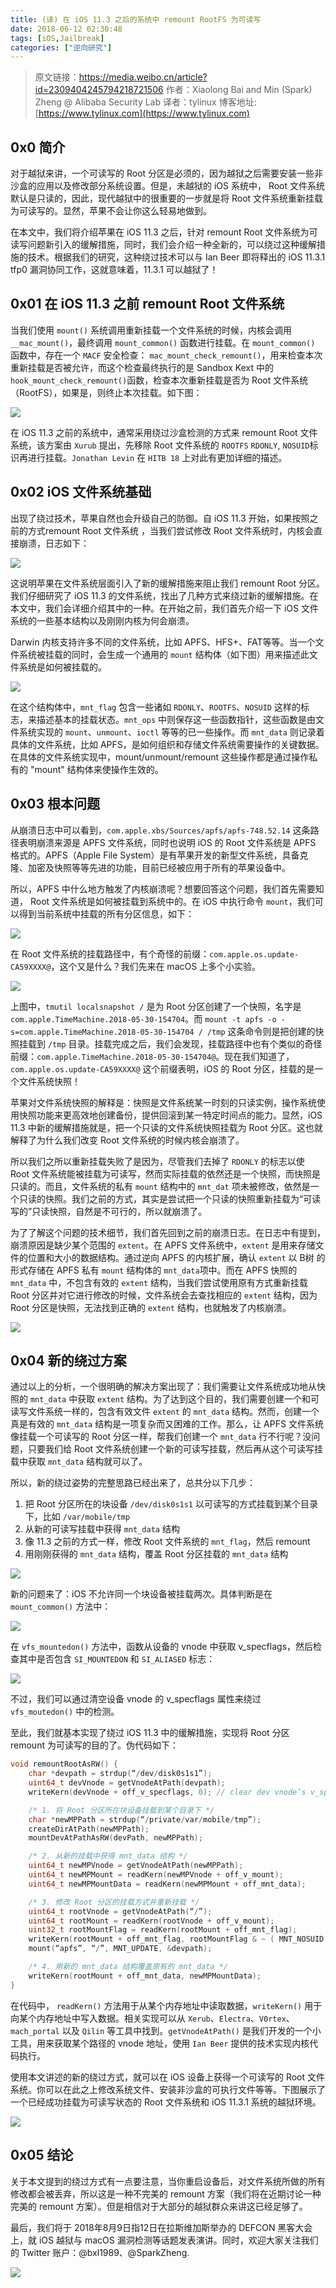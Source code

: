 ```yaml
---
title: (译) 在 iOS 11.3 之后的系统中 remount RootFS 为可读写
date: 2018-06-12 02:30:48
tags: [iOS,Jailbreak]
categories: ["逆向研究"]
---
```


> 原文链接：https://media.weibo.cn/article?id=2309404245794218721506
> 作者：Xiaolong Bai and Min (Spark) Zheng @ Alibaba Security Lab
> 译者：tylinux
> 博客地址: [https://www.tylinux.com](https://www.tylinux.com)

<!--more-->

## 0x0 简介
对于越狱来讲，一个可读写的 Root 分区是必须的，因为越狱之后需要安装一些非沙盒的应用以及修改部分系统设置。但是，未越狱的 iOS 系统中， Root 文件系统默认是只读的，因此，现代越狱中的很重要的一步就是将 Root 文件系统重新挂载为可读写的。显然，苹果不会让你这么轻易地做到。

在本文中，我们将介绍苹果在 iOS 11.3 之后，针对 remount Root 文件系统为可读写问题新引入的缓解措施，同时，我们会介绍一种全新的，可以绕过这种缓解措施的技术。根据我们的研究，这种绕过技术可以与 Ian Beer 即将释出的 iOS 11.3.1 tfp0 漏洞协同工作，这就意味着，11.3.1 可以越狱了！

## 0x01 在 iOS 11.3 之前 remount Root 文件系统
当我们使用 `mount()` 系统调用重新挂载一个文件系统的时候，内核会调用 `__mac_mount()`，最终调用 `mount_common()` 函数进行挂载。在 `mount_common()` 函数中，存在一个 `MACF` 安全检查： `mac_mount_check_remount()`，用来检查本次重新挂载是否被允许，而这个检查最终执行的是 Sandbox Kext 中的 `hook_mount_check_remount()`函数，检查本次重新挂载是否为 Root 文件系统（RootFS），如果是，则终止本次挂载。如下图：

![](https://i.loli.net/2018/06/12/5b1ebf3c7e148.jpg)

在 iOS 11.3 之前的系统中，通常采用绕过沙盒检测的方式来 remount Root 文件系统，该方案由 `Xurub` 提出，先移除 Root 文件系统的 `ROOTFS` `RDONLY`, `NOSUID`标识再进行挂载。`Jonathan Levin` 在 `HITB 18` 上对此有更加详细的描述。

## 0x02 iOS 文件系统基础

出现了绕过技术，苹果自然也会升级自己的防御。自 iOS 11.3 开始，如果按照之前的方式remount Root 文件系统 ，当我们尝试修改 Root 文件系统时，内核会直接崩溃，日志如下：

![](https://i.loli.net/2018/06/12/5b1ebf3c94ca2.jpg)

这说明苹果在文件系统层面引入了新的缓解措施来阻止我们 remount Root 分区。我们仔细研究了 iOS 11.3 的文件系统，找出了几种方式来绕过新的缓解措施。在本文中，我们会详细介绍其中的一种。在开始之前，我们首先介绍一下 iOS 文件系统的一些基本结构以及刚刚内核为何会崩溃。

Darwin 内核支持许多不同的文件系统，比如 APFS、HFS+、FAT等等。当一个文件系统被挂载的同时，会生成一个通用的 `mount` 结构体（如下图）用来描述此文件系统是如何被挂载的。

![](https://i.loli.net/2018/06/12/5b1ebf3c9cc06.jpg)

在这个结构体中，`mnt_flag` 包含一些诸如 `RDONLY`、`ROOTFS`、`NOSUID` 这样的标志，来描述基本的挂载状态。`mnt_ops` 中则保存这一些函数指针，这些函数是由文件系统实现的 `mount`、`unmount`、`ioctl` 等等的已一些操作。而 `mnt_data` 则记录着具体的文件系统，比如 APFS，是如何组织和存储文件系统需要操作的关键数据。在具体的文件系统实现中，mount/unmount/remount 这些操作都是通过操作私有的 "mount" 结构体来使操作生效的。

## 0x03  根本问题

从崩溃日志中可以看到，`com.apple.xbs/Sources/apfs/apfs-748.52.14` 这条路径表明崩溃来源是 APFS 文件系统，同时也说明 iOS 的 Root 文件系统是 APFS 格式的。APFS（Apple File System）是有苹果开发的新型文件系统，具备克隆、加密及快照等等先进的功能，目前已经被应用于所有的苹果设备中。

所以，APFS 中什么地方触发了内核崩溃呢？想要回答这个问题，我们首先需要知道， Root 文件系统是如何被挂载到系统中的。在 iOS 中执行命令 `mount`，我们可以得到当前系统中挂载的所有分区信息，如下：

![](https://i.loli.net/2018/06/12/5b1ebf3c98eb5.jpg)

在 Root 文件系统的挂载路径中，有个奇怪的前缀：`com.apple.os.update-CA59XXXX@`，这个又是什么？我们先来在 macOS 上多个小实验。

![](https://i.loli.net/2018/06/12/5b1ebf3c8f058.jpg)

上图中，`tmutil localsnapshot /` 是为 Root 分区创建了一个快照，名字是 `com.apple.TimeMachine.2018-05-30-154704`。而 `mount -t apfs -o -s=com.apple.TimeMachine.2018-05-30-154704 / /tmp` 这条命令则是把创建的快照挂载到 `/tmp` 目录。挂载完成之后，我们会发现，挂载路径中也有个类似的奇怪前缀：`com.apple.TimeMachine.2018-05-30-154704@`。现在我们知道了，`com.apple.os.update-CA59XXXX@` 这个前缀表明，iOS 的 Root 分区，挂载的是一个文件系统快照！

苹果对文件系统快照的解释是：快照是文件系统某一时刻的只读实例，操作系统使用快照功能来更高效地创建备份，提供回滚到某一特定时间点的能力。显然，iOS 11.3 中新的缓解措施就是，把一个只读的文件系统快照挂载为 Root 分区。这也就解释了为什么我们改变 Root 文件系统的时候内核会崩溃了。

所以我们之所以重新挂载失败了是因为，尽管我们去掉了 `RDONLY` 的标志以使 Root 文件系统能被挂载为可读写，然而实际挂载的依然还是一个快照，而快照是只读的。而且，文件系统的私有 `mount` 结构中的 `mnt_dat` 项未被修改，依然是一个只读的快照。我们之前的方式，其实是尝试把一个只读的快照重新挂载为“可读写的”只读快照，自然是不可行的，所以就崩溃了。

为了了解这个问题的技术细节，我们首先回到之前的崩溃日志。在日志中有提到，崩溃原因是缺少某个范围的 `extent`。在 APFS 文件系统中，`extent` 是用来存储文件的位置和大小的数据结构。通过逆向 APFS 的内核扩展，确认 `extent` 以 B树 的形式存储在 APFS 私有 `mount` 结构体的 `mnt_data`项中。而在 APFS 快照的 `mnt_data` 中，不包含有效的 `extent` 结构，当我们尝试使用原有方式重新挂载 Root 分区并对它进行修改的时候，文件系统会去查找相应的 `extent` 结构，因为 Root 分区是快照，无法找到正确的 `extent` 结构，也就触发了内核崩溃。

![](https://i.loli.net/2018/06/12/5b1ebf3cb592f.jpg)


## 0x04 新的绕过方案

通过以上的分析，一个很明确的解决方案出现了：我们需要让文件系统成功地从快照的 `mnt_data` 中获取 `extent` 结构。为了达到这个目的，我们需要创建一个和可读写文件系统一样的，包含有效文件 `extent` 的 `mnt_data` 结构。然而，创建一个真是有效的 `mnt_data` 结构是一项复杂而又困难的工作。那么，让 APFS 文件系统像挂载一个可读写的 Root 分区一样，帮我们创建一个 `mnt_data` 行不行呢？没问题，只要我们给 Root 文件系统创建一个新的可读写挂载，然后再从这个可读写挂载中获取 `mnt_data` 结构就可以了。

所以，新的绕过姿势的完整思路已经出来了，总共分以下几步：

1. 把 Root 分区所在的块设备 `/dev/disk0s1s1` 以可读写的方式挂载到某个目录下，比如 `/var/mobile/tmp`
2. 从新的可读写挂载中获得 `mnt_data` 结构
3. 像 11.3 之前的方式一样，修改 Root 文件系统的 `mnt_flag`，然后 remount
4. 用刚刚获得的 `mnt_data` 结构，覆盖 Root 分区挂载的 `mnt_data` 结构

![](https://i.loli.net/2018/06/12/5b1ebf3ca45b0.jpg)

新的问题来了：iOS 不允许同一个块设备被挂载两次。具体判断是在 `mount_common()` 方法中：

![](https://i.loli.net/2018/06/12/5b1ebf3ca7ab4.jpg)

在 `vfs_mountedon()` 方法中，函数从设备的 vnode 中获取 v_specflags，然后检查其中是否包含 `SI_MOUNTEDON` 和 `SI_ALIASED` 标志：

![](https://i.loli.net/2018/06/12/5b1ebf3cb6812.jpg)

不过，我们可以通过清空设备 vnode 的 v_specflags 属性来绕过 `vfs_moutedon()` 中的检测。

至此，我们就基本实现了绕过 iOS 11.3 中的缓解措施，实现将 Root 分区 remount 为可读写的目的了。伪代码如下：

```c
void remountRootAsRW() {
    char *devpath = strdup(“/dev/disk0s1s1”);
    uint64_t devVnode = getVnodeAtPath(devpath);
    writeKern(devVnode + off_v_specflags, 0); // clear dev vnode’s v_specflags

    /* 1. 将 Root 分区所在块设备挂载到某个目录下 */
    char *newMPPath = strdup(“/private/var/mobile/tmp”);
    createDirAtPath(newMPPath);
    mountDevAtPathAsRW(devPath, newMPPath);

    /* 2. 从新的挂载中获得 mnt_data 结构 */
    uint64_t newMPVnode = getVnodeAtPath(newMPPath);
    uint64_t newMPMount = readKern(newMPVnode + off_v_mount);
    uint64_t newMPMountData = readKern(newMPMount + off_mnt_data);

    /* 3. 修改 Root 分区的挂载方式并重新挂载 */
    uint64_t rootVnode = getVnodeAtPath(“/”);
    uint64_t rootMount = readKern(rootVnode + off_v_mount);
    uint32_t rootMountFlag = readKern(rootMount + off_mnt_flag);
    writeKern(rootMount + off_mnt_flag, rootMountFlag & ~ ( MNT_NOSUID | MNT_RDONLY | MNT_ROOTFS));
    mount(“apfs”, “/”, MNT_UPDATE, &devpath);

    /* 4. 用新的 mnt_data 结构覆盖原有的 mnt_data */
    writeKern(rootMount + off_mnt_data, newMPMountData);
}
```

在代码中， `readKern()` 方法用于从某个内存地址中读取数据，`writeKern()` 用于向某个内存地址中写入数据。相关实现可以从 `Xerub`、`Electra`、`V0rtex`、`mach_portal` 以及 `Qilin` 等工具中找到。`getVnodeAtPath()` 是我们开发的一个小工具，用来获取某个路径的 vnode 地址，使用 `Ian Beer` 提供的技术实现内核代码执行。

使用本文讲述的新的绕过方式，就可以在 iOS 设备上获得一个可读写的 Root 文件系统。你可以在此之上修改系统文件、安装非沙盒的可执行文件等等。下图展示了一个已经成功挂载为可读写状态的 Root 文件系统和 iOS 11.3.1 系统的越狱环境。

![](https://i.loli.net/2018/06/12/5b1ebf4fee036.jpg)

## 0x05 结论

关于本文提到的绕过方式有一点要注意，当你重启设备后，对文件系统所做的所有修改都会被丢弃，所以这是一种不完美的 remount 方案（我们将在近期讨论一种完美的 remount 方案）。但是相信对于大部分的越狱群众来讲这已经足够了。

最后，我们将于 2018年8月9日指12日在拉斯维加斯举办的 DEFCON 黑客大会上，就 iOS 越狱与 macOS 漏洞检测等话题发表演讲。同时，欢迎大家关注我们的 Twitter 账户：@bxl1989、@SparkZheng.

![](https://i.loli.net/2018/06/12/5b1ebf3cb3a4e.jpg)

